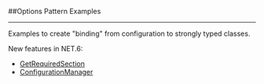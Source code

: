 ##Options Pattern Examples
***

Examples to create "binding" from configuration to strongly typed classes.

New features in NET.6:
* [GetRequiredSection](https://dev.to/leandroats/net-6-features-ej9)
* [ConfigurationManager](https://andrewlock.net/exploring-dotnet-6-part-1-looking-inside-configurationmanager-in-dotnet-6/)